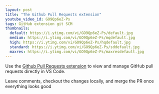 ```yaml
---
layout: post
title: "The Github Pull Requests extension"
youtube_video_id: GO9Qp6eZ-Ps
tags: GitHub extension git SCM
thumbnails:
  default: https://i.ytimg.com/vi/GO9Qp6eZ-Ps/default.jpg
  medium: https://i.ytimg.com/vi/GO9Qp6eZ-Ps/mqdefault.jpg
  high: https://i.ytimg.com/vi/GO9Qp6eZ-Ps/hqdefault.jpg
  standard: https://i.ytimg.com/vi/GO9Qp6eZ-Ps/sddefault.jpg
  maxres: https://i.ytimg.com/vi/GO9Qp6eZ-Ps/maxresdefault.jpg
---
```


Use the [Github Pull Requests extension](https://marketplace.visualstudio.com/items?itemName=GitHub.vscode-pull-request-github) to view and manage GitHub pull requests directly in VS Code.

Leave comments, checkout the changes locally, and merge the PR once everything looks good  
